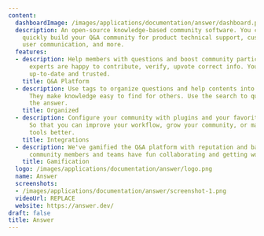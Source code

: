 ```yaml
---
content:
  dashboardImage: /images/applications/documentation/answer/dashboard.png
  description: An open-source knowledge-based community software. You can use it to
    quickly build your Q&A community for product technical support, customer support,
    user communication, and more.
  features:
  - description: Help members with questions and boost community participation. Your
      experts are happy to contribute, verify, upvote correct info. Your info keeping
      up-to-date and trusted.
    title: Q&A Platform
  - description: Use tags to organize questions and help contents into categories.
      They make knowledge easy to find for others. Use the search to quickly find
      the answer.
    title: Organized
  - description: Configure your community with plugins and your favorite services.
      So that you can improve your workflow, grow your community, or make your other
      tools better.
    title: Integrations
  - description: We've gamified the Q&A platform with reputation and badges. So the
      community members and teams have fun collaborating and getting work done.
    title: Gamification
  logo: /images/applications/documentation/answer/logo.png
  name: Answer
  screenshots:
  - /images/applications/documentation/answer/screenshot-1.png
  videoUrl: REPLACE
  website: https://answer.dev/
draft: false
title: Answer
---
```


